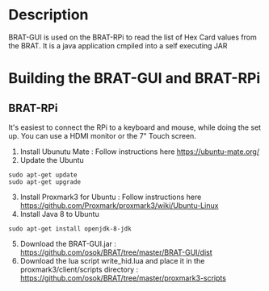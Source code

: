 # Description
BRAT-GUI is used on the BRAT-RPi to read the list of Hex Card values from the BRAT.  It is a java application cmpiled into a self executing JAR 


# Building the BRAT-GUI and BRAT-RPi

## BRAT-RPi

It's easiest to connect the RPi to a keyboard and mouse, while doing the set up.  You can use a HDMI monitor or the 7" Touch screen.

1. Install Ubunutu Mate : Follow instructions here https://ubuntu-mate.org/
2. Update the Ubuntu
```
sudo apt-get update
sudo apt-get upgrade
```
3. Install Proxmark3 for Ubuntu : Follow instructions here  https://github.com/Proxmark/proxmark3/wiki/Ubuntu-Linux
4. Install Java 8 to Ubuntu
```
sudo apt-get install openjdk-8-jdk
```
5. Download the BRAT-GUI.jar : https://github.com/osok/BRAT/tree/master/BRAT-GUI/dist
6. Download the lua script write_hid.lua and place it in the proxmark3/client/scripts directory : https://github.com/osok/BRAT/tree/master/proxmark3-scripts
